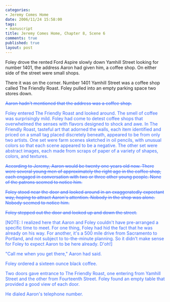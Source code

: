 ```yaml
--- 
categories: 
- Jeremy Comes Home
date: 2006/11/24 15:58:00
tags: 
- manuscript
title: Jeremy Comes Home, Chapter 8, Scene 6
comments: true
published: true
layout: post
---
```


Foley drove the rented Ford Aspire slowly down Yamhill Street looking for number 1401, the address Aaron had given him, a coffee shop.  On either side of the street were small shops.

There it was on the corner.  Number 1401 Yamhill Street was a coffee shop called The Friendly Roast.  Foley pulled into an empty parking space two stores down.

<font color="#3366ff"><strike>    Aaron hadn't mentioned that the address was a coffee shop.</strike></font>

<font color="#3366ff">    Foley entered The Friendly Roast and looked around.  The smell of coffee was surprisingly mild.  Foley had come to detest coffee shops that overwhelmed the senses with flavors designed to shock and awe.  In The Friendly Roast, tasteful art that adorned the walls, each item identified and priced on a small tag placed discretely beneath, appeared to be from only two artists.  One set were farm scenes sketched in oil pencils, with unusual colors so that each scene appeared to be a negative.  The other set were abstract images, each made from scraps of paper of a variety of shapes, colors, and textures.</font>

<font color="#3366ff"><font color="#3366ff"><strike>    According to Jeremy, Aaron would be twenty one years old now.  There were several young men of approximately the right age in the coffee shop, each engaged in conversation with two or three other young people.  None of the patrons seemed to notice him.</strike></font></font>

<font color="#3366ff"><font color="#3366ff"><strike>    Foley stood near the door and looked around in an exaggeratedly expectant way, hoping to attract Aaron's attention.  Nobody in the shop was alone.  Nobody seemed to notice him.</strike></font></font>

<font color="#3366ff"><font color="#3366ff"><strike>    Foley stepped out the door and looked up and down the street.</strike></font></font>

<font color="#3366ff"><font color="#3366ff">[NOTE:  I realized here that Aaron and Foley couldn't have pre-arranged a specific time to meet.  For one thing, Foley had hid the fact that he was already on his way.  For another, it's a 500 mile drive from Sacramento to Portland, and not subject to to-the-minute planning.  So it didn't make sense for Foley to expect Aaron to be here already.  D'oh!]</font></font>

<font color="#3366ff"><font color="#3366ff">    "Call me when you get there," Aaron had said.</font></font>

<font color="#3366ff"><font color="#3366ff">    Foley ordered a sixteen ounce black coffee.</font></font>

<font color="#3366ff"><font color="#3366ff">    Two doors gave entrance to The Friendly Roast, one entering from Yamhill Street and the other from Fourteenth Street.  Foley found an empty table that provided a good view of each door.</font></font>

<font color="#3366ff"><font color="#3366ff">    He dialed Aaron's telephone number.</font></font>
